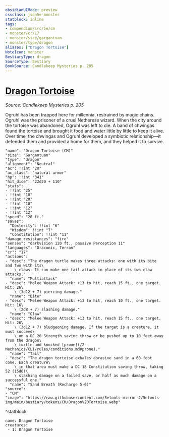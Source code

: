 ```yaml
---
obsidianUIMode: preview
cssclass: json5e-monster
statblock: inline
tags:
- compendium/src/5e/cm
- monster/cr/17
- monster/size/gargantuan
- monster/type/dragon
aliases: ["Dragon Tortoise"]
NoteIcon: monster
BestiaryType: dragon
SourceType: Bestiary
BookSource: Candlekeep Mysteries p. 205
---
```

# [Dragon Tortoise](2-Mechanics/CLI/bestiary/dragon/dragon-tortoise-cm.md)
*Source: Candlekeep Mysteries p. 205*  

Ogruhl has been trapped here for millennia, restrained by magic chains. Ogruhl was the prisoner of a cruel Netherese wizard. When the city around the tortoise was abandoned, Ogruhl was left to die. A band of chwingas found the tortoise and brought it food and water little by little to keep it alive. Over time, the chwingas and Ogruhl developed a symbiotic relationship—it defended them and provided a home for them, and they helped it to survive.

```statblock
"name": "Dragon Tortoise (CM)"
"size": "Gargantuan"
"type": "dragon"
"alignment": "Neutral"
"ac": !!int "20"
"ac_class": "natural armor"
"hp": !!int "341"
"hit_dice": "22d20 + 110"
"stats":
- !!int "25"
- !!int "10"
- !!int "20"
- !!int "10"
- !!int "12"
- !!int "12"
"speed": "20 ft."
"saves":
  "Dexterity": !!int "6"
  "Wisdom": !!int "7"
  "Constitution": !!int "11"
"damage_resistances": "fire"
"senses": "darkvision 120 ft., passive Perception 11"
"languages": "Draconic, Terran"
"cr": "17"
"actions":
- "desc": "The dragon turtle makes three attacks: one with its bite and two with its\
    \ claws. It can make one tail attack in place of its two claw attacks."
  "name": "Multiattack"
- "desc": "Melee Weapon Attack: +13 to hit, reach 15 ft., one target. Hit: 26\
    \ (3d12 + 7) piercing damage."
  "name": "Bite"
- "desc": "Melee Weapon Attack: +13 to hit, reach 10 ft., one target. Hit: 16\
    \ (2d8 + 7) slashing damage."
  "name": "Claw"
- "desc": "Melee Weapon Attack: +13 to hit, reach 15 ft., one target. Hit: 26\
    \ (3d12 + 7) bludgeoning damage. If the target is a creature, it must succeed\
    \ on a DC 20 Strength saving throw or be pushed up to 10 feet away from the dragon\
    \ turtle and knocked [prone](/2-Mechanics/CLI/rules/conditions.md#prone)."
  "name": "Tail"
- "desc": "The dragon tortoise exhales abrasive sand in a 60-foot cone. Each creature\
    \ in that area must make a DC 18 Constitution saving throw, taking 52 (15d6)\
    \ slashing damage on a failed save, or half as much damage on a successful one."
  "name": "Sand Breath (Recharge 5-6)"
"source":
- "CM"
"image": "https://raw.githubusercontent.com/5etools-mirror-2/5etools-img/main/bestiary/tokens/CM/Dragon%20Tortoise.webp"
```
^statblock

```encounter-table
name: Dragon Tortoise
creatures:
 - 1: Dragon Tortoise
```